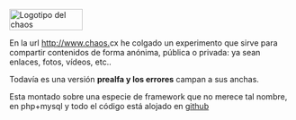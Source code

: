 <p>
	<a href="http://www.chaos.cx" target="_blank"><img alt="Logotipo del chaos" src="http://www.chaos.cx/images/chaoslogo.jpg" style="width: 130px; height: 38px; " /></a></p>
<p>
	En la url <a href="http://chaos.cx" target="_blank">http://www.chaos.</a>cx he colgado un experimento que sirve para compartir contenidos de forma an&oacute;nima, p&uacute;blica o&nbsp;privada: ya sean enlaces, fotos, v&iacute;deos, etc..</p>
<p>
	Todav&iacute;a es una versi&oacute;n <strong>prealfa y los errores</strong> campan a sus anchas.</p>
<p>
	Esta montado sobre una especie de framework que no merece tal nombre, en php+mysql y todo el c&oacute;digo est&aacute; alojado en <a href="https://github.com/pxai/chaos" target="_blank">github</a></p>
